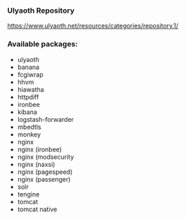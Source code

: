 ### Ulyaoth Repository
https://www.ulyaoth.net/resources/categories/repository.1/

### Available packages:
* ulyaoth
* banana
* fcgiwrap
* hhvm
* hiawatha
* httpdiff
* ironbee
* kibana
* logstash-forwarder
* mbedtls
* monkey
* nginx
* nginx (ironbee)
* nginx (modsecurity
* nginx (naxsi)
* nginx (pagespeed)
* nginx (passenger)
* solr
* tengine
* tomcat
* tomcat native